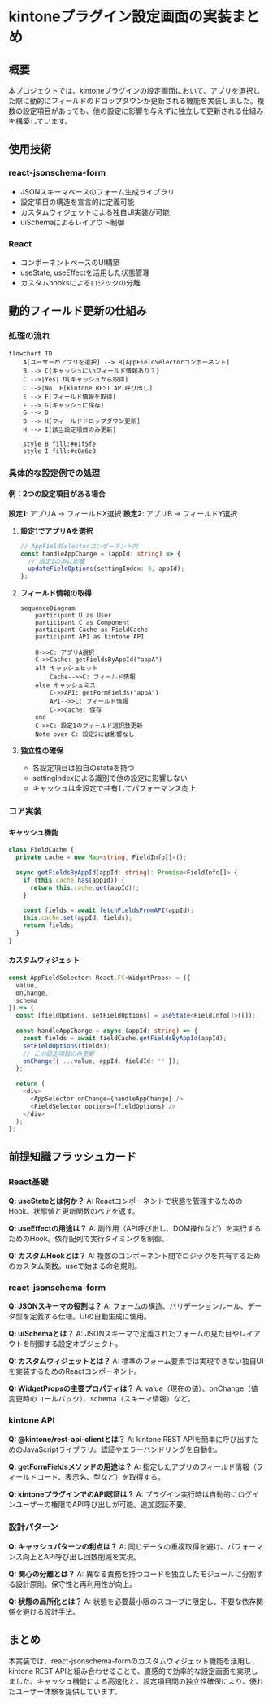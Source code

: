 # kintoneプラグイン設定画面の実装まとめ

## 概要
本プロジェクトでは、kintoneプラグインの設定画面において、アプリを選択した際に動的にフィールドのドロップダウンが更新される機能を実装しました。複数の設定項目があっても、他の設定に影響を与えずに独立して更新される仕組みを構築しています。

## 使用技術

### react-jsonschema-form
- JSONスキーマベースのフォーム生成ライブラリ
- 設定項目の構造を宣言的に定義可能
- カスタムウィジェットによる独自UI実装が可能
- uiSchemaによるレイアウト制御

### React
- コンポーネントベースのUI構築
- useState, useEffectを活用した状態管理
- カスタムhooksによるロジックの分離

## 動的フィールド更新の仕組み

### 処理の流れ

```mermaid
flowchart TD
    A[ユーザーがアプリを選択] --> B[AppFieldSelectorコンポーネント]
    B --> C{キャッシュに\nフィールド情報あり？}
    C -->|Yes| D[キャッシュから取得]
    C -->|No| E[kintone REST API呼び出し]
    E --> F[フィールド情報を取得]
    F --> G[キャッシュに保存]
    G --> D
    D --> H[フィールドドロップダウン更新]
    H --> I[該当設定項目のみ更新]
    
    style B fill:#e1f5fe
    style I fill:#c8e6c9
```

### 具体的な設定例での処理

#### 例：2つの設定項目がある場合

**設定1**: アプリA → フィールドX選択
**設定2**: アプリB → フィールドY選択

1. **設定1でアプリAを選択**
   ```typescript
   // AppFieldSelectorコンポーネント内
   const handleAppChange = (appId: string) => {
     // 設定1のみに影響
     updateFieldOptions(settingIndex: 0, appId);
   };
   ```

2. **フィールド情報の取得**
   ```mermaid
   sequenceDiagram
       participant U as User
       participant C as Component
       participant Cache as FieldCache
       participant API as kintone API
       
       U->>C: アプリA選択
       C->>Cache: getFieldsByAppId("appA")
       alt キャッシュヒット
           Cache-->>C: フィールド情報
       else キャッシュミス
           C->>API: getFormFields("appA")
           API-->>C: フィールド情報
           C->>Cache: 保存
       end
       C->>C: 設定1のフィールド選択肢更新
       Note over C: 設定2には影響なし
   ```

3. **独立性の確保**
   - 各設定項目は独自のstateを持つ
   - settingIndexによる識別で他の設定に影響しない
   - キャッシュは全設定で共有してパフォーマンス向上

### コア実装

#### キャッシュ機能
```typescript
class FieldCache {
  private cache = new Map<string, FieldInfo[]>();
  
  async getFieldsByAppId(appId: string): Promise<FieldInfo[]> {
    if (this.cache.has(appId)) {
      return this.cache.get(appId)!;
    }
    
    const fields = await fetchFieldsFromAPI(appId);
    this.cache.set(appId, fields);
    return fields;
  }
}
```

#### カスタムウィジェット
```typescript
const AppFieldSelector: React.FC<WidgetProps> = ({ 
  value, 
  onChange, 
  schema 
}) => {
  const [fieldOptions, setFieldOptions] = useState<FieldInfo[]>([]);
  
  const handleAppChange = async (appId: string) => {
    const fields = await fieldCache.getFieldsByAppId(appId);
    setFieldOptions(fields);
    // この設定項目のみ更新
    onChange({ ...value, appId, fieldId: '' });
  };
  
  return (
    <div>
      <AppSelector onChange={handleAppChange} />
      <FieldSelector options={fieldOptions} />
    </div>
  );
};
```

## 前提知識フラッシュカード

### React基礎

**Q: useStateとは何か？**
A: Reactコンポーネントで状態を管理するためのHook。状態値と更新関数のペアを返す。

**Q: useEffectの用途は？**
A: 副作用（API呼び出し、DOM操作など）を実行するためのHook。依存配列で実行タイミングを制御。

**Q: カスタムHookとは？**
A: 複数のコンポーネント間でロジックを共有するためのカスタム関数。useで始まる命名規則。

### react-jsonschema-form

**Q: JSONスキーマの役割は？**
A: フォームの構造、バリデーションルール、データ型を定義する仕様。UIの自動生成に使用。

**Q: uiSchemaとは？**
A: JSONスキーマで定義されたフォームの見た目やレイアウトを制御する設定オブジェクト。

**Q: カスタムウィジェットとは？**
A: 標準のフォーム要素では実現できない独自UIを実装するためのReactコンポーネント。

**Q: WidgetPropsの主要プロパティは？**
A: value（現在の値）、onChange（値変更時のコールバック）、schema（スキーマ情報）など。

### kintone API

**Q: @kintone/rest-api-clientとは？**
A: kintone REST APIを簡単に呼び出すためのJavaScriptライブラリ。認証やエラーハンドリングを自動化。

**Q: getFormFieldsメソッドの用途は？**
A: 指定したアプリのフィールド情報（フィールドコード、表示名、型など）を取得する。

**Q: kintoneプラグインでのAPI認証は？**
A: プラグイン実行時は自動的にログインユーザーの権限でAPI呼び出しが可能。追加認証不要。

### 設計パターン

**Q: キャッシュパターンの利点は？**
A: 同じデータの重複取得を避け、パフォーマンス向上とAPI呼び出し回数削減を実現。

**Q: 関心の分離とは？**
A: 異なる責務を持つコードを独立したモジュールに分割する設計原則。保守性と再利用性が向上。

**Q: 状態の局所化とは？**
A: 状態を必要最小限のスコープに限定し、不要な依存関係を避ける設計手法。

## まとめ

本実装では、react-jsonschema-formのカスタムウィジェット機能を活用し、kintone REST APIと組み合わせることで、直感的で効率的な設定画面を実現しました。キャッシュ機能による高速化と、設定項目間の独立性確保により、優れたユーザー体験を提供しています。